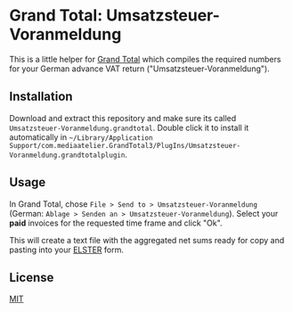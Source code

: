 # Grand Total: Umsatzsteuer-Voranmeldung

This is a little helper for [Grand Total](https://www.mediaatelier.com/GrandTotal6/) which compiles the required numbers for your German advance VAT return ("Umsatzsteuer-Voranmeldung").

## Installation

Download and extract this repository and make sure its called `Umsatzsteuer-Voranmeldung.grandtotal`. Double click it to install it automatically in `~/Library/Application Support/com.mediaatelier.GrandTotal3/PlugIns/Umsatzsteuer-Voranmeldung.grandtotalplugin`.

## Usage

In Grand Total, chose `File > Send to > Umsatzsteuer-Voranmeldung` (German: `Ablage > Senden an > Umsatzsteuer-Voranmeldung`). Select your **paid** invoices for the requested time frame and click "Ok".

This will create a text file with the aggregated net sums ready for copy and pasting into your [ELSTER](https://www.elster.de/) form.

## License

[MIT](LICENSE)
